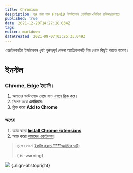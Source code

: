 ```yaml
---
title: Chromium
description: শুরু করা যাক PreMiD ইন্সটলেশন ক্রোমিয়াম-ভিত্তিক ব্রাউজারগুলোতে
published: true
date: 2021-12-20T14:27:18.034Z
tags:
editor: markdown
dateCreated: 2021-09-07T01:25:35.049Z
---
```


এক্সটেনশনটির ইন্সটলেশন খুবই গুরুত্বপূর্ণ কেননা অ্যাপ্লিকেশনটি নিজ থেকে কিছুই করতে পারেনা।

# ইনস্টল
### Chrome, Edge ইত্যাদি।
1. আমাদের ডাউনলোড পেজে যাও [এখানে ক্লিক করে](https://premid.app/downloads)।
2. সিলেক্ট করো **ক্রোমিয়াম**।
3. ক্লিক করো **Add to Chrome**

### অপেরা
1. অ্যাড করো **[Install Chrome Extensions](https://addons.opera.com/en/extensions/details/install-chrome-extensions/)**
2. অ্যাড করো [আমাদের এক্সটেনশন](https://premid.app/downloads)।

> ভুলে যেও না [ইন্সটল করতে ****অ্যাপ্লিকেশনটি](/install)। 
> 
> {.is-warning}

![](https://img.icons8.com/color/2x/chrome.png) {.align-abstopright}
